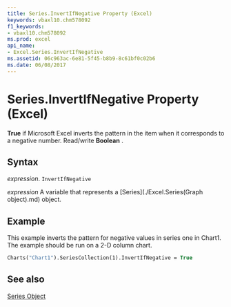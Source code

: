```yaml
---
title: Series.InvertIfNegative Property (Excel)
keywords: vbaxl10.chm578092
f1_keywords:
- vbaxl10.chm578092
ms.prod: excel
api_name:
- Excel.Series.InvertIfNegative
ms.assetid: 06c963ac-6e81-5f45-b8b9-8c61bf0c02b6
ms.date: 06/08/2017
---
```



# Series.InvertIfNegative Property (Excel)

 **True** if Microsoft Excel inverts the pattern in the item when it corresponds to a negative number. Read/write **Boolean** .


## Syntax

 _expression_. `InvertIfNegative`

 _expression_ A variable that represents a [Series](./Excel.Series(Graph object).md) object.


## Example

This example inverts the pattern for negative values in series one in Chart1. The example should be run on a 2-D column chart.


```vb
Charts("Chart1").SeriesCollection(1).InvertIfNegative = True
```


## See also


[Series Object](Excel.Series(objec).md)

